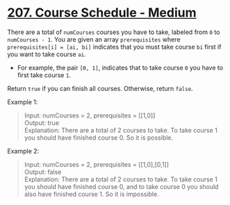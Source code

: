 # [207. Course Schedule - Medium](https://leetcode.com/problems/course-schedule/description/)

There are a total of `numCourses` courses you have to take, labeled from `0` to `numCourses - 1`. You are given an array `prerequisites` where `prerequisites[i] = [ai, bi]` indicates that you must take course `bi` first if you want to take course `ai`.

- For example, the pair `[0, 1]`, indicates that to take course `0` you have to first take course `1`.

Return `true` if you can finish all courses. Otherwise, return `false`.

Example 1:

> Input: numCourses = 2, prerequisites = [[1,0]]  
> Output: true  
> Explanation: There are a total of 2 courses to take. To take course 1 you should have finished course 0. So it is possible.

Example 2:

> Input: numCourses = 2, prerequisites = [[1,0],[0,1]]  
> Output: false  
> Explanation: There are a total of 2 courses to take. To take course 1 you should have finished course 0, and to take course 0 you should also have finished course 1. So it is impossible.
